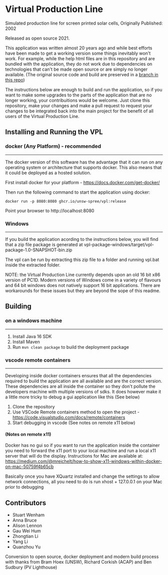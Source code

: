 # Virtual Production Line

Simulated production line for screen printed solar cells, Originally Published: 2002

Released as open source 2021.

This application was written almost 20 years ago and while best efforts have been made to get a working version some things inevitably won't work. For example, while the help html files are in this repository and are bundled with the application, they do not work due to dependencies on technologies that can't be made open source or are simply no longer available. (The original source code and build are preserved in a [branch in this repo](https://github.com/UNSW-SPREE/vpl/tree/legacy-build))

The instructions below are enough to build and run the application, so if you want to make some upgrades to the parts of the application that are no longer working, your contribuitions would be welcome. Just clone this repository, make your changes and make a pull request to request your changes to be integrated back into the main project for the benefit of all users of the Virtual Production Line.

## Installing and Running the VPL

### docker (Any Platform) - recommended
---

The docker version of this software has the advantage that it can run on any operating system or architecture that supports docker. This also means that it could be deployed as a hosted solution.

First install docker for your platform - https://docs.docker.com/get-docker/

Then run the following command to start the application using docker:

`docker run -p 8080:8080 ghcr.io/unsw-spree/vpl:release`

Point your browser to http://localhost:8080

### Windows
---
If you build the application acording to the instructions below, you will find that a zip file package is generated at vpl-package-windows/target/vpl-package-1.0-SNAPSHOT-bin.zip

The vpl can be run by extracting this zip file to a folder and running vpl.bat inside the extracted folder.

NOTE: the Virtual Production Line currently depends upon an old 16 bit x86 version of PC1D. Modern versions of Windows come in a variety of flavours and 64 bit windows does not natively support 16 bit applications. There are workarounds for these issues but they are beyond the sope of this readme.


## Building

### on a windows machine
---

1. Install Java 16 SDK
2. Install Maven
3. Run `mvn clean package` to build the deployment package

### vscode remote containers
---
Developing inside docker containers ensures that all the dependencies required to build the application are all available and are the correct version. These dependencies are all inside the container so they don't pollute the developers machine with multiple versions of sdks. It does however make it a little more tricky to debug a gui application like this (See below)

1. Clone the repository 
2. Use VSCode Remote containers method to open the project - https://code.visualstudio.com/docs/remote/containers
3. Start debugging in vscode (See notes on remote x11 below)

#### (Notes on remote x11)

Docker has no gui so if you want to run the application inside the container you need to forward the x11 port to your local machine and run a local x11 server that will do the display. Instructions for Mac are available at: https://medium.com/@mreichelt/how-to-show-x11-windows-within-docker-on-mac-50759f4b65cb

Basically once you have XQuartz installed and change the settings to allow network connections, all you need to do is run xhost + 127.0.0.1 on your Mac prior to debugging

## Contributors

- Stuart Wenham
- Anna Bruce
- Alison Lennon
- Gau Wei Hum
- Zhongtian Li
- Yang Li
- Quanzhou Yu

Conversion to open source, docker deployment and modern build process with thanks from Bram Hoex (UNSW), Richard Corkish (ACAP) and Ben Sudbury (PV Lighthouse)



